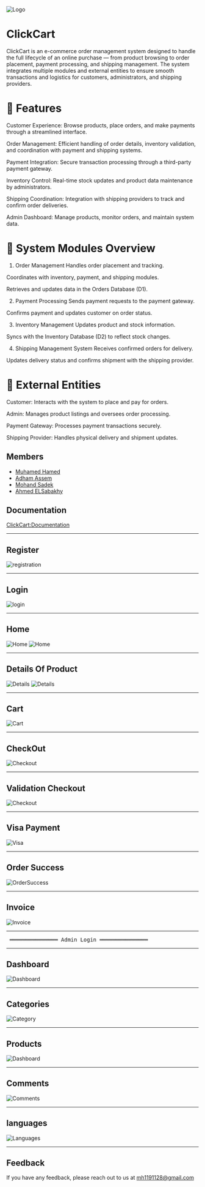 
![Logo]([https://media2.dev.to/dynamic/image/width=1000,height=420,fit=cover,gravity=auto,format=auto/https%3A%2F%2Fdev-to-uploads.s3.amazonaws.com%2Fuploads%2Farticles%2F3vmmsplqnguvzk0xovpl.jpg](https://media2.dev.to/dynamic/image/width=800%2Cheight=%2Cfit=scale-down%2Cgravity=auto%2Cformat=auto/https%3A%2F%2Fdev-to-uploads.s3.amazonaws.com%2Fuploads%2Farticles%2Ff3o7dh7utta0c1qzhcw9.png))


# ClickCart

ClickCart is an e-commerce order management system designed to handle the full lifecycle of an online purchase — from product browsing to order placement, payment processing, and shipping management. The system integrates multiple modules and external entities to ensure smooth transactions and logistics for customers, administrators, and shipping providers.

# 🚀 Features
Customer Experience: Browse products, place orders, and make payments through a streamlined interface.

Order Management: Efficient handling of order details, inventory validation, and coordination with payment and shipping systems.

Payment Integration: Secure transaction processing through a third-party payment gateway.

Inventory Control: Real-time stock updates and product data maintenance by administrators.

Shipping Coordination: Integration with shipping providers to track and confirm order deliveries.

Admin Dashboard: Manage products, monitor orders, and maintain system data.

# 🧩 System Modules Overview
1. Order Management 
Handles order placement and tracking.

Coordinates with inventory, payment, and shipping modules.

Retrieves and updates data in the Orders Database (D1).

2. Payment Processing 
Sends payment requests to the payment gateway.

Confirms payment and updates customer on order status.

3. Inventory Management 
Updates product and stock information.

Syncs with the Inventory Database (D2) to reflect stock changes.

4. Shipping Management System 
Receives confirmed orders for delivery.

Updates delivery status and confirms shipment with the shipping provider.

# 🔗 External Entities
Customer: Interacts with the system to place and pay for orders.

Admin: Manages product listings and oversees order processing.

Payment Gateway: Processes payment transactions securely.

Shipping Provider: Handles physical delivery and shipment updates.


## Members

- [Muhamed Hamed](https://github.com/muhamedhamedvl)
- [Adham Assem](https://github.com/sioranx69)
- [Mohand Sadek](https://github.com/Muhanned-Sadk)
- [Ahmed ELSabakhy](https://github.com/Ahmed-Alsebakhy)


## Documentation

[ClickCart:Documentation]([https://drive.google.com/drive/folders/1o6cvz5qT_ksOzVspG3sARWuVJTfPxXul](https://drive.google.com/file/d/12fLhuwQjFSzFCuJaUA9kBzsCGey7PRvW/view?usp=drive_link))
________________________________________________________________________________________________________________________________________________
## Register
![registration](Images/Register.png)
________________________________________________________________________________________________________________________________________________
## Login
![login](Images/Login.png)
________________________________________________________________________________________________________________________________________________
## Home
![Home](Images/Home1.png)
![Home](Images/Home2.png)
________________________________________________________________________________________________________________________________________________
## Details Of Product
![Details](Images/Details1.png)
![Details](Images/Details2.png)
________________________________________________________________________________________________________________________________________________
## Cart
![Cart](Images/Cart.png)
________________________________________________________________________________________________________________________________________________
## CheckOut
![Checkout](Images/Checkout.png)
________________________________________________________________________________________________________________________________________________
## Validation Checkout
![Checkout](Images/MakingSurePaymentDetails.png)
________________________________________________________________________________________________________________________________________________
## Visa Payment
![Visa](Images/VisaPayment.png)
________________________________________________________________________________________________________________________________________________
## Order Success
![OrderSuccess](Images/OrderSuccess.png)
________________________________________________________________________________________________________________________________________________
## Invoice
![Invoice](Images/Invoice2.png)
________________________________________________________________________________________________________________________________________________
<pre> ═══════════════ Admin Login ═══════════════ </pre>
________________________________________________________________________________________________________________________________________________
## Dashboard
![Dashboard](Images/DaahboadForTeam.png)
________________________________________________________________________________________________________________________________________________
## Categories
![Category](Images/Categories.png)
________________________________________________________________________________________________________________________________________________
## Products
![Dashboard](Images/ProductsDashboard.png)
________________________________________________________________________________________________________________________________________________
## Comments
![Comments](Images/Comments.png)
________________________________________________________________________________________________________________________________________________
## languages
![Languages](Images/Languages.png)
________________________________________________________________________________________________________________________________________________
## Feedback
If you have any feedback, please reach out to us at mh1191128@gmail.com

